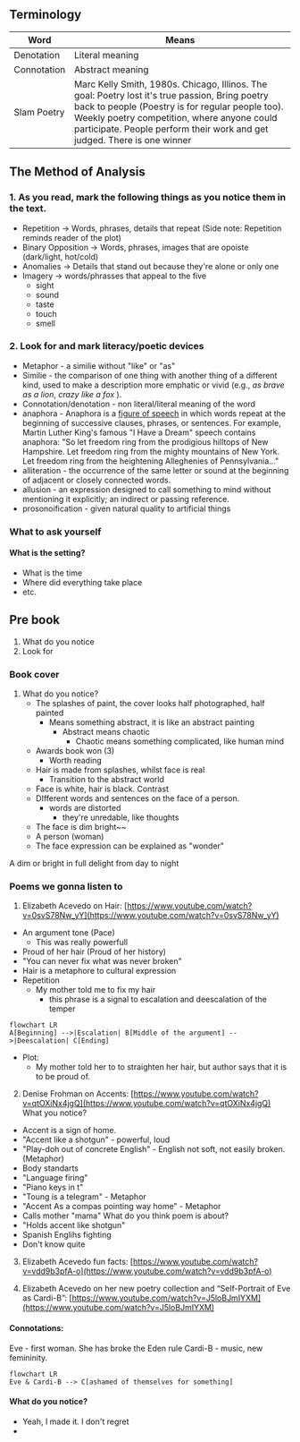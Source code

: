 ## Terminology
| Word | Means |
|--|--|
| Denotation | Literal meaning |
| Connotation | Abstract meaning |
| Slam Poetry | Marc Kelly Smith, 1980s. Chicago, Illinos. The goal: Poetry lost it's true passion, Bring poetry back to people (Poestry is for regular people too). Weekly poetry competition, where anyone could participate. People perform their work and get judged. There is one winner |

## The Method of Analysis
### 1. As you read, mark the following things as you notice them in the text.
- Repetition -> Words, phrases, details that repeat (Side note: Repetition reminds reader of the plot)
- Binary Opposition -> Words, phrases, images that are opoiste (dark/light, hot/cold)
- Anomalies -> Details that stand out because they're alone or only one
- Imagery -> words/phrasses that appeal to the five
	- sight
	- sound
	- taste
	- touch
	- smell

### 2. Look for and mark literacy/poetic devices
- Metaphor - a similie without "like" or "as"
- Similie - the comparison of one thing with another thing of a different kind, used to make a description more emphatic or vivid (e.g., _as brave as a lion_, _crazy like a fox_ ).
- Connotation/denotation - non literal/literal meaning of the word
- anaphora - Anaphora is a [figure of speech](https://www.litcharts.com/literary-devices-and-terms/figure-of-speech) in which words repeat at the beginning of successive clauses, phrases, or sentences. For example, Martin Luther King's famous "I Have a Dream" speech contains anaphora: "So let freedom ring from the prodigious hilltops of New Hampshire. Let freedom ring from the mighty mountains of New York. Let freedom ring from the heightening Alleghenies of Pennsylvania..."
- alliteration - the occurrence of the same letter or sound at the beginning of adjacent or closely connected words.
- allusion - an expression designed to call something to mind without mentioning it explicitly; an indirect or passing reference.
- prosonoification - given natural quality to artificial things

### What to ask yourself
#### What is the setting?
- What is the time
- Where did everything take place
- etc.
## Pre book

1. What do you notice
2. Look for
### Book cover
1. What do you notice?
	- The splashes of paint, the cover looks half photographed, half painted
		- Means something abstract, it is like an abstract painting
			- Abstract means chaotic
				- Chaotic means something complicated, like human mind
	- Awards book won (3)
		- Worth reading
	- Hair is made from splashes, whilst face is real
		- Transition to the abstract world
	- Face is white, hair is black. Contrast
	- DIfferent words and sentences on the face of a person.
		- words are distorted
			- they're unredable, like thoughts
	- The face is dim bright~~
	- A person (woman)
	- The face expression can be explained as "wonder"

A dim or bright
in full delight
from day to night
### Poems we gonna listen to
1.  Elizabeth Acevedo on Hair: [https://www.youtube.com/watch?v=0svS78Nw_yY](https://www.youtube.com/watch?v=0svS78Nw_yY)
- An argument tone (Pace)
	- This was really powerfull
- Proud of her hair (Proud of her history)
- "You can never fix what was never broken"
- Hair is a metaphore to cultural expression
- Repetition
	- My mother told me to fix my hair
		- this phrase is a signal to escalation and deescalation of the temper
```mermaid
flowchart LR
A[Beginning] -->|Escalation| B[Middle of the argument] -->|Deescalation| C[Ending]
```
- Plot:
	- My mother told her to to straighten her hair, but author says that it is to be proud of.
2.  Denise Frohman on Accents: [https://www.youtube.com/watch?v=qtOXiNx4jgQ](https://www.youtube.com/watch?v=qtOXiNx4jgQ)
What you notice?
- Accent is a sign of home.
- "Accent like a shotgun" - powerful, loud
- "Play-doh out of concrete English" - English not soft, not easily broken. (Metaphor)
- Body standarts
- "Language firing"
- "Piano keys in t"
- "Toung is a telegram" - Metaphor
- "Accent As a compas pointing way home" - Metaphor
- Calls mother "mama"
What do you think poem is about?
- "Holds accent like shotgun"
- Spanish Englihs fighting
- Don't know quite

3.  Elizabeth Acevedo fun facts: [https://www.youtube.com/watch?v=vdd9b3pfA-o](https://www.youtube.com/watch?v=vdd9b3pfA-o)
    
4.  Elizabeth Acevedo on her new poetry collection and “Self-Portrait of Eve as Cardi-B”: [https://www.youtube.com/watch?v=J5loBJmIYXM](https://www.youtube.com/watch?v=J5loBJmIYXM)
#### Connotations:
Eve - first woman. She has broke the Eden rule
Cardi-B - music, new femininity.
```mermaid
flowchart LR
Eve & Cardi-B --> C[ashamed of themselves for something]
```
#### What do you notice?
- Yeah, I made it. I don't regret
- 
